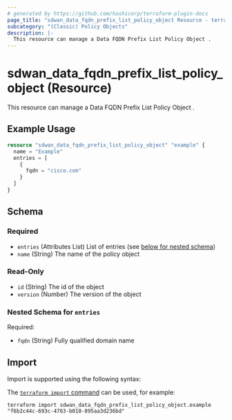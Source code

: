 ```yaml
---
# generated by https://github.com/hashicorp/terraform-plugin-docs
page_title: "sdwan_data_fqdn_prefix_list_policy_object Resource - terraform-provider-sdwan"
subcategory: "(Classic) Policy Objects"
description: |-
  This resource can manage a Data FQDN Prefix List Policy Object .
---
```


# sdwan_data_fqdn_prefix_list_policy_object (Resource)

This resource can manage a Data FQDN Prefix List Policy Object .

## Example Usage

```terraform
resource "sdwan_data_fqdn_prefix_list_policy_object" "example" {
  name = "Example"
  entries = [
    {
      fqdn = "cisco.com"
    }
  ]
}
```

<!-- schema generated by tfplugindocs -->
## Schema

### Required

- `entries` (Attributes List) List of entries (see [below for nested schema](#nestedatt--entries))
- `name` (String) The name of the policy object

### Read-Only

- `id` (String) The id of the object
- `version` (Number) The version of the object

<a id="nestedatt--entries"></a>
### Nested Schema for `entries`

Required:

- `fqdn` (String) Fully qualified domain name

## Import

Import is supported using the following syntax:

The [`terraform import` command](https://developer.hashicorp.com/terraform/cli/commands/import) can be used, for example:

```shell
terraform import sdwan_data_fqdn_prefix_list_policy_object.example "f6b2c44c-693c-4763-b010-895aa3d236bd"
```
